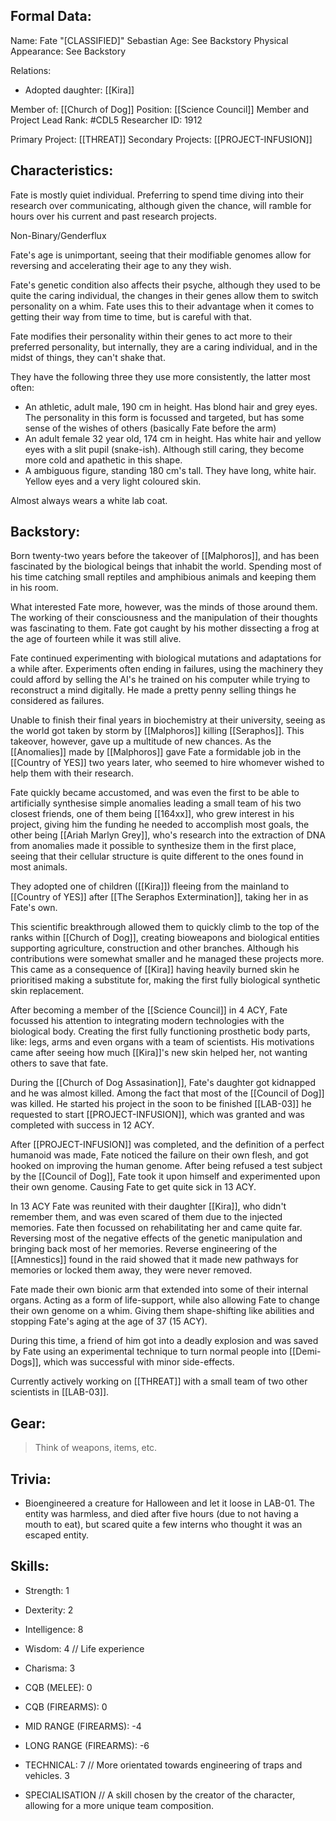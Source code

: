 ## Formal Data:
Name: Fate "\[CLASSIFIED]" Sebastian
Age: See Backstory
Physical Appearance: See Backstory

Relations:
- Adopted daughter: [[Kira]]

Member of: [[Church of Dog]]
Position: [[Science Council]] Member and Project Lead
Rank: #CDL5 
Researcher ID: 1912

Primary Project: [[THREAT]]
Secondary Projects: [[PROJECT-INFUSION]]

## Characteristics:
Fate is mostly quiet individual. Preferring to spend time diving into their research over communicating, although given the chance, will ramble for hours over his current and past research projects.

Non-Binary/Genderflux

Fate's age is unimportant, seeing that their modifiable genomes allow for reversing and accelerating their age to any they wish. 

Fate's genetic condition also affects their psyche, although they used to be quite the caring individual, the changes in their genes allow them to switch personality on a whim. Fate uses this to their advantage when it comes to getting their way from time to time, but is careful with that.

Fate modifies their personality within their genes to act more to their preferred personality, but internally, they are a caring individual, and in the midst of things, they can't shake that.

They have the following three they use more consistently, the latter most often:
- An athletic, adult male, 190 cm in height. Has blond hair and grey eyes.
  The personality in this form is focussed and targeted, but has some sense of the wishes of others (basically Fate before the arm)
- An adult female 32 year old, 174 cm in height. Has white hair and yellow eyes with a slit pupil (snake-ish). 
  Although still caring, they become more cold and apathetic in this shape.
- A ambiguous figure, standing 180 cm's tall. They have long, white hair. Yellow eyes and a very light coloured skin. 

Almost always wears a white lab coat.
## Backstory:
Born twenty-two years before the takeover of [[Malphoros]], and has been fascinated by the biological beings that inhabit the world. Spending most of his time catching small reptiles and amphibious animals and keeping them in his room.

What interested Fate more, however, was the minds of those around them. The working of their consciousness and the manipulation of their thoughts was fascinating to them. Fate got caught by his mother dissecting a frog at the age of fourteen while it was still alive.

Fate continued experimenting with biological mutations and adaptations for a while after. Experiments often ending in failures, using the machinery they could afford by selling the AI's he trained on his computer while trying to reconstruct a mind digitally. He made a pretty penny selling things he considered as failures.

Unable to finish their final years in biochemistry at their university, seeing as the world got taken by storm by [[Malphoros]] killing [[Seraphos]]. This takeover, however, gave up a multitude of new chances. As the [[Anomalies]] made by [[Malphoros]] gave Fate a formidable job in the [[Country of YES]] two years later, who seemed to hire whomever wished to help them with their research.

Fate quickly became accustomed, and was even the first to be able to artificially synthesise simple anomalies leading a small team of his two closest friends, one of them being [[164xx]], who grew interest in his project, giving him the funding he needed to accomplish most goals, the other being [[Ariah Marlyn Grey]], who's research into the extraction of DNA from anomalies made it possible to synthesize them in the first place, seeing that their cellular structure is quite different to the ones found in most animals.

They adopted one of children ([[Kira]]) fleeing from the mainland to [[Country of YES]] after [[The Seraphos Extermination]], taking her in as Fate's own.

This scientific breakthrough allowed them to quickly climb to the top of the ranks within [[Church of Dog]], creating bioweapons and biological entities supporting agriculture, construction and other branches. Although his contributions were somewhat smaller and he managed these projects more. This came as a consequence of [[Kira]] having heavily burned skin he prioritised making a substitute for, making the first fully biological synthetic skin replacement.

After becoming a member of the [[Science Council]] in 4 ACY, Fate focussed his attention to integrating modern technologies with the biological body. Creating the first fully functioning prosthetic body parts, like: legs, arms and even organs with a team of scientists. His motivations came after seeing how much [[Kira]]'s new skin helped her, not wanting others to save that fate.

During the [[Church of Dog Assasination]], Fate's daughter got kidnapped and he was almost killed. Among the fact that most of the [[Council of Dog]] was killed. He started his project in the soon to be finished [[LAB-03]] he requested to start [[PROJECT-INFUSION]], which was granted and was completed with success in 12 ACY.

After [[PROJECT-INFUSION]] was completed, and the definition of a perfect humanoid was made, Fate noticed the failure on their own flesh, and got hooked on improving the human genome. After being refused a test subject by the [[Council of Dog]], Fate took it upon himself and experimented upon their own genome. Causing Fate to get quite sick in 13 ACY.

In 13 ACY Fate was reunited with their daughter [[Kira]], who didn't remember them, and was even scared of them due to the injected memories. Fate then focussed on rehabilitating her and came quite far. Reversing most of the negative effects of the genetic manipulation and bringing back most of her memories. Reverse engineering of the [[Amnestics]] found in the raid showed that it made new pathways for memories or locked them away, they were never removed. 

Fate made their own bionic arm that extended into some of their internal organs. Acting as a form of life-support, while also allowing Fate to change their own genome on a whim. Giving them shape-shifting like abilities and stopping Fate's aging at the age of 37 (15 ACY).

During this time, a friend of him got into a deadly explosion and was saved by Fate using an experimental technique to turn normal people into [[Demi-Dogs]], which was successful with minor side-effects.

Currently actively working on [[THREAT]] with a small team of two other scientists in [[LAB-03]].
## Gear:
> Think of weapons, items, etc.

## Trivia:
- Bioengineered a creature for Halloween and let it loose in LAB-01. The entity was harmless, and died after five hours (due to not having a mouth to eat), but scared quite a few interns who thought it was an escaped entity.

## Skills:
- Strength: 1
- Dexterity: 2
- Intelligence: 8
- Wisdom: 4 // Life experience
- Charisma: 3

- CQB (MELEE): 0
- CQB (FIREARMS): 0
- MID RANGE (FIREARMS): -4
- LONG RANGE (FIREARMS): -6

- TECHNICAL: 7 // More orientated towards engineering of traps and vehicles.
3
- SPECIALISATION // A skill chosen by the creator of the character, allowing for a more unique team composition.
